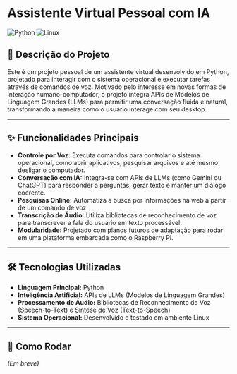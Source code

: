# Assistente Virtual Pessoal com IA

![Python](https://img.shields.io/badge/python-3670A0?style=for-the-badge&logo=python&logoColor=ffdd54) ![Linux](https://img.shields.io/badge/Linux-FCC624?style=for-the-badge&logo=linux&logoColor=black)

## 📄 Descrição do Projeto

Este é um projeto pessoal de um assistente virtual desenvolvido em Python, projetado para interagir com o sistema operacional e executar tarefas através de comandos de voz. Motivado pelo interesse em novas formas de interação humano-computador, o projeto integra APIs de Modelos de Linguagem Grandes (LLMs) para permitir uma conversação fluida e natural, transformando a maneira como o usuário interage com seu desktop.

---

## ✨ Funcionalidades Principais

* **Controle por Voz:** Executa comandos para controlar o sistema operacional, como abrir aplicativos, pesquisar arquivos e até mesmo desligar o computador.
* **Conversação com IA:** Integra-se com APIs de LLMs (como Gemini ou ChatGPT) para responder a perguntas, gerar texto e manter um diálogo coerente.
* **Pesquisas Online:** Automatiza a busca por informações na web a partir de um comando de voz.
* **Transcrição de Áudio:** Utiliza bibliotecas de reconhecimento de voz para transcrever a fala do usuário em texto processável.
* **Modularidade:** Projetado com planos futuros de adaptação para rodar em uma plataforma embarcada como o Raspberry Pi.

---

## 🛠️ Tecnologias Utilizadas

* **Linguagem Principal:** Python
* **Inteligência Artificial:** APIs de LLMs (Modelos de Linguagem Grandes)
* **Processamento de Áudio:** Bibliotecas de Reconhecimento de Voz (Speech-to-Text) e Síntese de Voz (Text-to-Speech)
* **Sistema Operacional:** Desenvolvido e testado em ambiente Linux

---

## 🚀 Como Rodar

*(Em breve)*
